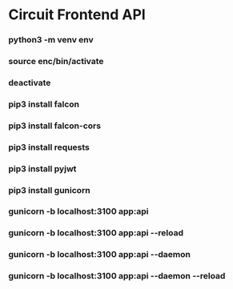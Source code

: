 # Circuit Frontend API

### python3 -m venv env
### source enc/bin/activate
### deactivate

### pip3 install falcon
### pip3 install falcon-cors
### pip3 install requests
### pip3 install pyjwt
### pip3 install gunicorn

### gunicorn -b localhost:3100 app:api
### gunicorn -b localhost:3100 app:api --reload
### gunicorn -b localhost:3100 app:api --daemon
### gunicorn -b localhost:3100 app:api --daemon --reload